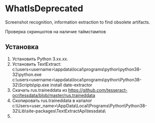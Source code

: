 # WhatIsDeprecated
Screenshot recognition, information extraction to find obsolete artifacts.

Проверка скриншотов на наличие таймстампов

## Установка 

1. Установить Python 3.xx.xx. 
2. Установить TextExtract:
c:\users\<username>\appdata\local\programs\python\python38-32\python.exe  c:\users\<username>\appdata\local\programs\python\Python38-32\Scripts\pip.exe install date-extractor
3. Скачать rus.traineddata из https://github.com/tesseract-ocr/tessdata/blob/master/rus.traineddata 
4. Скопировать rus.traineddata в каталог c:\Users\<user_name>\AppData\Local\Programs\Python\Python38-32\Lib\site-packages\TextExtractApi\tessdata\
5. 
